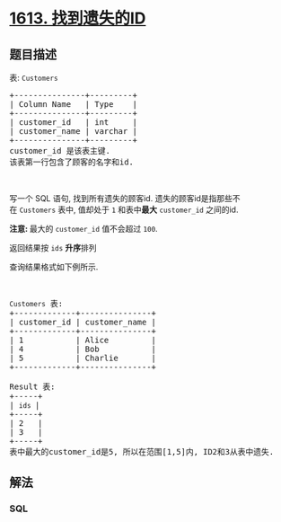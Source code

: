 # [1613. 找到遗失的ID](https://leetcode-cn.com/problems/find-the-missing-ids)



## 题目描述

<!-- 这里写题目描述 -->

<p>表: <code>Customers</code></p>

<pre>
+---------------+---------+
| Column Name   | Type    |
+---------------+---------+
| customer_id   | int     |
| customer_name | varchar |
+---------------+---------+
customer_id 是该表主键.
该表第一行包含了顾客的名字和id.
</pre>

<p> </p>

<p>写一个 SQL 语句, 找到所有遗失的顾客id. 遗失的顾客id是指那些不在 <code>Customers</code> 表中, 值却处于 <code>1</code> 和表中<strong>最大</strong> <code>customer_id</code> 之间的id.</p>

<p><strong>注意: </strong>最大的 <code>customer_id</code> 值不会超过 <code>100</code>.</p>

<p>返回结果按 <code>ids</code> <strong>升序</strong>排列</p>

<p>查询结果格式如下例所示.</p>

<p> </p>

<pre>
<code>Customers</code> 表:
+-------------+---------------+
| customer_id | customer_name |
+-------------+---------------+
| 1           | Alice         |
| 4           | Bob           |
| 5           | Charlie       |
+-------------+---------------+

Result 表:
+-----+
| <code>ids </code>|
+-----+
| 2   |
| 3   |
+-----+
表中最大的customer_id是5, 所以在范围[1,5]内, ID2和3从表中遗失.</pre>


## 解法

<!-- 这里可写通用的实现逻辑 -->

<!-- tabs:start -->

### **SQL**

<!-- 这里可写当前语言的特殊实现逻辑 -->

```sql

```

<!-- tabs:end -->
